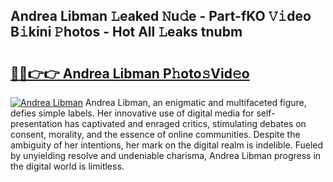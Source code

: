 ## Andrea Libman 𝙻eaked 𝙽u𝚍e - Part-fKO 𝚅𝚒deo B𝚒kini 𝙿hotos - Hot All 𝙻eaks tnubm

# <h2><a href="http://ld1xt9.urlbe.top/?page=Andrea+Libman">🔗🔗👉👉 Andrea Libman P𝚑oto𝚜Vid𝚎o</a></h2>

[![Andrea Libman](https://i.imgur.com/eBuTRDB.gif)](http://ld1xt9.urlbe.top/?page=Andrea+Libman)
Andrea Libman, an enigmatic and multifaceted figure, defies simple labels. Her innovative use of digital media for self-presentation has captivated and enraged critics, stimulating debates on consent, morality, and the essence of online communities. Despite the ambiguity of her intentions, her mark on the digital realm is indelible. Fueled by unyielding resolve and undeniable charisma, Andrea Libman progress in the digital world is limitless.
